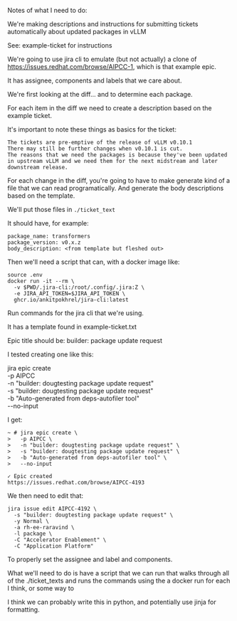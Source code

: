 Notes of what I need to do:

We're making descriptions and instructions for submitting tickets automatically about updated packages in vLLM

See: example-ticket for instructions

We're going to use jira cli to emulate (but not actually) a clone of https://issues.redhat.com/browse/AIPCC-1, which is that example epic.

It has assignee, components and labels that we care about.

We're first looking at the diff... and to determine each package.

For each item in the diff we need to create a description based on the example ticket.

It's important to note these things as basics for the ticket:

```
The tickets are pre-emptive of the release of vLLM v0.10.1
There may still be further changes when v0.10.1 is cut.
The reasons that we need the packages is because they've been updated in upstream vLLM and we need them for the next midstream and later downstream release.
```

For each change in the diff, you're going to have to make generate kind of a file that we can read programatically. And generate the body descriptions based on the template.

We'll put those files in `./ticket_text`

It should have, for example:

```
package_name: transformers
package_version: v0.x.z
body_description: <from template but fleshed out>
```

Then we'll need a script that can, with a docker image like:

```
source .env
docker run -it --rm \
  -v $PWD/.jira-cli:/root/.config/.jira:Z \
  -e JIRA_API_TOKEN=$JIRA_API_TOKEN \
  ghcr.io/ankitpokhrel/jira-cli:latest
```

Run commands for the jira cli that we're using.


It has a template found in example-ticket.txt

Epic title should be: builder: <packagename> package update request


I tested creating one like this:

jira epic create \
  -p AIPCC \
  -n "builder: dougtesting package update request" \
  -s "builder: dougtesting package update request" \
  -b "Auto-generated from deps-autofiler tool" \
  --no-input

I get:

```
~ # jira epic create \
>   -p AIPCC \
>   -n "builder: dougtesting package update request" \
>   -s "builder: dougtesting package update request" \
>   -b "Auto-generated from deps-autofiler tool" \
>   --no-input

✓ Epic created
https://issues.redhat.com/browse/AIPCC-4193
```

We then need to edit that:

```
jira issue edit AIPCC-4192 \
  -s "builder: dougtesting package update request" \
  -y Normal \
  -a rh-ee-raravind \
  -l package \
  -C "Accelerator Enablement" \
  -C "Application Platform"
```

To properly set the assignee and label and components.

What we'll need to do is have a script that we can run that walks through all of the ./ticket_texts and runs the commands using the a docker run for each I think, or some way to 

I think we can probably write this in python, and potentially use jinja for formatting.

